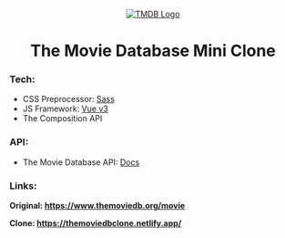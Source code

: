 <p align="center">
  <a href="https://themoviedbclone.netlify.app/" target="_blank" rel="noopener noreferrer">
    <img src="https://i.ibb.co/ZmjY5PS/moviedb.png" alt="TMDB Logo">
  </a>
</p>

<h1 align="center">The Movie Database Mini Clone</h1>

### Tech:

- CSS Preprocessor: [Sass](https://sass-lang.com/)
- JS Framework: [Vue v3](https://v3.vuejs.org/)
- The Composition API

### API:

- The Movie Database API: [Docs](https://www.themoviedb.org/documentation/api)

### Links:

**Original: https://www.themoviedb.org/movie**

**Clone: https://themoviedbclone.netlify.app/**
